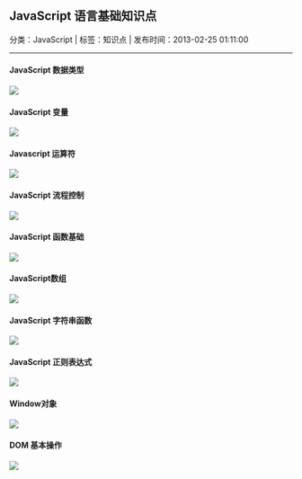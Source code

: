 ## JavaScript 语言基础知识点

分类：JavaScript | 标签：知识点 | 发布时间：2013-02-25 01:11:00

___

#### JavaScript 数据类型
![](posts/2013/02/25/JavaScript数据类型.gif)

#### JavaScript 变量
![](posts/2013/02/25/JavaScript变量.gif)

#### Javascript 运算符
![](posts/2013/02/25/Javascript运算符.gif)

#### JavaScript 流程控制
![](posts/2013/02/25/JavaScript流程控制.gif)

#### JavaScript 函数基础
![](posts/2013/02/25/JavaScript函数基础.gif)

#### JavaScript数组
![](posts/2013/02/25/JavaScript数组.gif)

#### JavaScript 字符串函数
![](posts/2013/02/25/JavaScript字符串函数.gif)

#### JavaScript 正则表达式
![](posts/2013/02/25/JavaScript正则表达式.gif)

#### Window对象
![](posts/2013/02/25/Window对象.gif)

#### DOM 基本操作
![](posts/2013/02/25/DOM基本操作.gif)